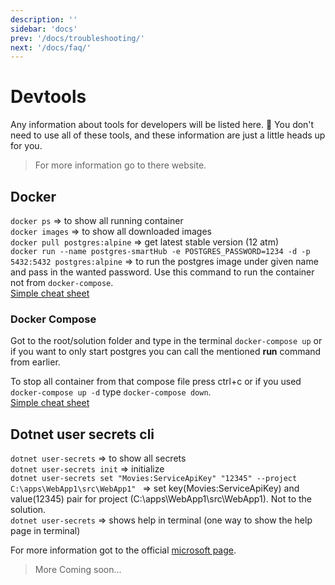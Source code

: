 ```yaml
---
description: ''
sidebar: 'docs'
prev: '/docs/troubleshooting/'
next: '/docs/faq/'
---
```


# Devtools

Any information about tools for developers will be listed here. 🚀
You don't need to use all of these tools, and these information are just a little heads up for you. 
> For more information go to there website.

## Docker
`docker ps` => to show all running container  
`docker images` => to show all downloaded images  
`docker pull postgres:alpine` => get latest stable version (12 atm)  
`docker run --name postgres-smartHub -e POSTGRES_PASSWORD=1234 -d -p 5432:5432 postgres:alpine` => to run the postgres image 
under given name and pass in the wanted password. Use this command to run the container not from `docker-compose`.  
[Simple cheat sheet](https://www.google.com/search?q=docker+cheatsheet&rlz=1C1CHBD_deDE899DE899&oq=docker+cheatsheet&aqs=chrome..69i57j0l7.2651j0j7&sourceid=chrome&ie=UTF-8)

### Docker Compose
Got to the root/solution folder and type in the terminal
`docker-compose up`
or if you want to only start postgres you can call the mentioned __run__ command from earlier.

To stop all container from that compose file press ctrl+c or if you used `docker-compose up -d` type `docker-compose down`.  
[Simple cheat sheet](https://devhints.io/docker-compose)
## Dotnet user secrets cli
`dotnet user-secrets` => to show all secrets  
`dotnet user-secrets init` => initialize  
`dotnet user-secrets set "Movies:ServiceApiKey" "12345" --project C:\apps\WebApp1\src\WebApp1" ` => set key(Movies:ServiceApiKey) and value(12345) pair for project (C:\apps\WebApp1\src\WebApp1).
Not to the solution.  
`dotnet user-secrets` => shows help in terminal (one way to show the help page in terminal)

For more information got to the official [microsoft page](https://docs.microsoft.com/de-de/aspnet/core/security/app-secrets?view=aspnetcore-3.1&tabs=windows).

> More Coming soon...
